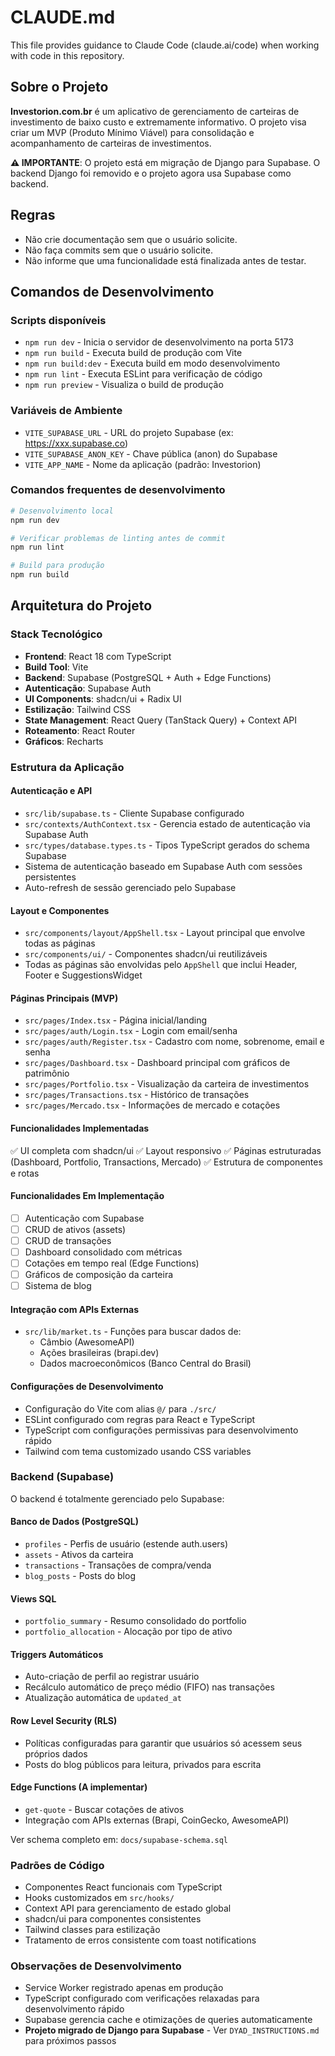 # CLAUDE.md

This file provides guidance to Claude Code (claude.ai/code) when working with code in this repository.

## Sobre o Projeto

**Investorion.com.br** é um aplicativo de gerenciamento de carteiras de investimento de baixo custo e extremamente informativo. O projeto visa criar um MVP (Produto Mínimo Viável) para consolidação e acompanhamento de carteiras de investimentos.

**⚠️ IMPORTANTE**: O projeto está em migração de Django para Supabase. O backend Django foi removido e o projeto agora usa Supabase como backend.

## Regras

- Não crie documentação sem que o usuário solicite.
- Não faça commits sem que o usuário solicite. 
- Não informe que uma funcionalidade está finalizada antes de testar. 

## Comandos de Desenvolvimento

### Scripts disponíveis
- `npm run dev` - Inicia o servidor de desenvolvimento na porta 5173
- `npm run build` - Executa build de produção com Vite
- `npm run build:dev` - Executa build em modo desenvolvimento
- `npm run lint` - Executa ESLint para verificação de código
- `npm run preview` - Visualiza o build de produção

### Variáveis de Ambiente
- `VITE_SUPABASE_URL` - URL do projeto Supabase (ex: https://xxx.supabase.co)
- `VITE_SUPABASE_ANON_KEY` - Chave pública (anon) do Supabase
- `VITE_APP_NAME` - Nome da aplicação (padrão: Investorion)

### Comandos frequentes de desenvolvimento
```bash
# Desenvolvimento local
npm run dev

# Verificar problemas de linting antes de commit
npm run lint

# Build para produção
npm run build
```

## Arquitetura do Projeto

### Stack Tecnológico
- **Frontend**: React 18 com TypeScript
- **Build Tool**: Vite
- **Backend**: Supabase (PostgreSQL + Auth + Edge Functions)
- **Autenticação**: Supabase Auth
- **UI Components**: shadcn/ui + Radix UI
- **Estilização**: Tailwind CSS
- **State Management**: React Query (TanStack Query) + Context API
- **Roteamento**: React Router
- **Gráficos**: Recharts

### Estrutura da Aplicação

#### Autenticação e API
- `src/lib/supabase.ts` - Cliente Supabase configurado
- `src/contexts/AuthContext.tsx` - Gerencia estado de autenticação via Supabase Auth
- `src/types/database.types.ts` - Tipos TypeScript gerados do schema Supabase
- Sistema de autenticação baseado em Supabase Auth com sessões persistentes
- Auto-refresh de sessão gerenciado pelo Supabase

#### Layout e Componentes
- `src/components/layout/AppShell.tsx` - Layout principal que envolve todas as páginas
- `src/components/ui/` - Componentes shadcn/ui reutilizáveis
- Todas as páginas são envolvidas pelo `AppShell` que inclui Header, Footer e SuggestionsWidget

#### Páginas Principais (MVP)
- `src/pages/Index.tsx` - Página inicial/landing
- `src/pages/auth/Login.tsx` - Login com email/senha
- `src/pages/auth/Register.tsx` - Cadastro com nome, sobrenome, email e senha
- `src/pages/Dashboard.tsx` - Dashboard principal com gráficos de patrimônio
- `src/pages/Portfolio.tsx` - Visualização da carteira de investimentos
- `src/pages/Transactions.tsx` - Histórico de transações
- `src/pages/Mercado.tsx` - Informações de mercado e cotações

#### Funcionalidades Implementadas
✅ UI completa com shadcn/ui
✅ Layout responsivo
✅ Páginas estruturadas (Dashboard, Portfolio, Transactions, Mercado)
✅ Estrutura de componentes e rotas

#### Funcionalidades Em Implementação
- [ ] Autenticação com Supabase
- [ ] CRUD de ativos (assets)
- [ ] CRUD de transações
- [ ] Dashboard consolidado com métricas
- [ ] Cotações em tempo real (Edge Functions)
- [ ] Gráficos de composição da carteira
- [ ] Sistema de blog

#### Integração com APIs Externas
- `src/lib/market.ts` - Funções para buscar dados de:
  - Câmbio (AwesomeAPI)
  - Ações brasileiras (brapi.dev)
  - Dados macroeconômicos (Banco Central do Brasil)

#### Configurações de Desenvolvimento
- Configuração do Vite com alias `@/` para `./src/`
- ESLint configurado com regras para React e TypeScript
- TypeScript com configurações permissivas para desenvolvimento rápido
- Tailwind com tema customizado usando CSS variables

### Backend (Supabase)

O backend é totalmente gerenciado pelo Supabase:

#### Banco de Dados (PostgreSQL)
- `profiles` - Perfis de usuário (estende auth.users)
- `assets` - Ativos da carteira
- `transactions` - Transações de compra/venda
- `blog_posts` - Posts do blog

#### Views SQL
- `portfolio_summary` - Resumo consolidado do portfolio
- `portfolio_allocation` - Alocação por tipo de ativo

#### Triggers Automáticos
- Auto-criação de perfil ao registrar usuário
- Recálculo automático de preço médio (FIFO) nas transações
- Atualização automática de `updated_at`

#### Row Level Security (RLS)
- Políticas configuradas para garantir que usuários só acessem seus próprios dados
- Posts do blog públicos para leitura, privados para escrita

#### Edge Functions (A implementar)
- `get-quote` - Buscar cotações de ativos
- Integração com APIs externas (Brapi, CoinGecko, AwesomeAPI)

Ver schema completo em: `docs/supabase-schema.sql`

### Padrões de Código
- Componentes React funcionais com TypeScript
- Hooks customizados em `src/hooks/`
- Context API para gerenciamento de estado global
- shadcn/ui para componentes consistentes
- Tailwind classes para estilização
- Tratamento de erros consistente com toast notifications

### Observações de Desenvolvimento
- Service Worker registrado apenas em produção
- TypeScript configurado com verificações relaxadas para desenvolvimento rápido
- Supabase gerencia cache e otimizações de queries automaticamente
- **Projeto migrado de Django para Supabase** - Ver `DYAD_INSTRUCTIONS.md` para próximos passos